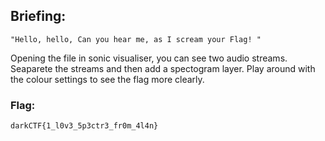 ## Briefing:   
```"Hello, hello, Can you hear me, as I scream your Flag! "```

Opening the file in sonic visualiser, you can see two audio streams. 
Seaparete the streams and then add a spectogram layer. Play around with the colour settings to see the flag more clearly. 

### Flag: 
`darkCTF{1_l0v3_5p3ctr3_fr0m_4l4n}`
